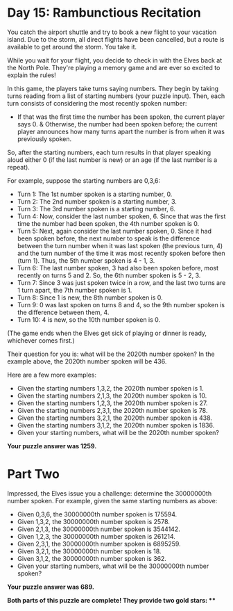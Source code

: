 # Day 15: Rambunctious Recitation
You catch the airport shuttle and try to book a new flight to your vacation island. Due to the storm, all direct flights have been cancelled, but a route is available to get around the storm. You take it.

While you wait for your flight, you decide to check in with the Elves back at the North Pole. They're playing a memory game and are ever so excited to explain the rules!

In this game, the players take turns saying numbers. They begin by taking turns reading from a list of starting numbers (your puzzle input). Then, each turn consists of considering the most recently spoken number:

* If that was the first time the number has been spoken, the current player says 0.
& Otherwise, the number had been spoken before; the current player announces how many turns apart the number is from when it was previously spoken.

So, after the starting numbers, each turn results in that player speaking aloud either 0 (if the last number is new) or an age (if the last number is a repeat).

For example, suppose the starting numbers are 0,3,6:

* Turn 1: The 1st number spoken is a starting number, 0.
* Turn 2: The 2nd number spoken is a starting number, 3.
* Turn 3: The 3rd number spoken is a starting number, 6.
* Turn 4: Now, consider the last number spoken, 6. Since that was the first time the number had been spoken, the 4th number spoken is 0.
* Turn 5: Next, again consider the last number spoken, 0. Since it had been spoken before, the next number to speak is the difference between the turn number when it was last spoken (the previous turn, 4) and the turn number of the time it was most recently spoken before then (turn 1). Thus, the 5th number spoken is 4 - 1, 3.
* Turn 6: The last number spoken, 3 had also been spoken before, most recently on turns 5 and 2. So, the 6th number spoken is 5 - 2, 3.
* Turn 7: Since 3 was just spoken twice in a row, and the last two turns are 1 turn apart, the 7th number spoken is 1.
* Turn 8: Since 1 is new, the 8th number spoken is 0.
* Turn 9: 0 was last spoken on turns 8 and 4, so the 9th number spoken is the difference between them, 4.
* Turn 10: 4 is new, so the 10th number spoken is 0.

(The game ends when the Elves get sick of playing or dinner is ready, whichever comes first.)

Their question for you is: what will be the 2020th number spoken? In the example above, the 2020th number spoken will be 436.

Here are a few more examples:

* Given the starting numbers 1,3,2, the 2020th number spoken is 1.
* Given the starting numbers 2,1,3, the 2020th number spoken is 10.
* Given the starting numbers 1,2,3, the 2020th number spoken is 27.
* Given the starting numbers 2,3,1, the 2020th number spoken is 78.
* Given the starting numbers 3,2,1, the 2020th number spoken is 438.
* Given the starting numbers 3,1,2, the 2020th number spoken is 1836.
* Given your starting numbers, what will be the 2020th number spoken?

__Your puzzle answer was 1259.__

# Part Two
Impressed, the Elves issue you a challenge: determine the 30000000th number spoken. For example, given the same starting numbers as above:

* Given 0,3,6, the 30000000th number spoken is 175594.
* Given 1,3,2, the 30000000th number spoken is 2578.
* Given 2,1,3, the 30000000th number spoken is 3544142.
* Given 1,2,3, the 30000000th number spoken is 261214.
* Given 2,3,1, the 30000000th number spoken is 6895259.
* Given 3,2,1, the 30000000th number spoken is 18.
* Given 3,1,2, the 30000000th number spoken is 362.
* Given your starting numbers, what will be the 30000000th number spoken?

__Your puzzle answer was 689.__

__Both parts of this puzzle are complete! They provide two gold stars: **__